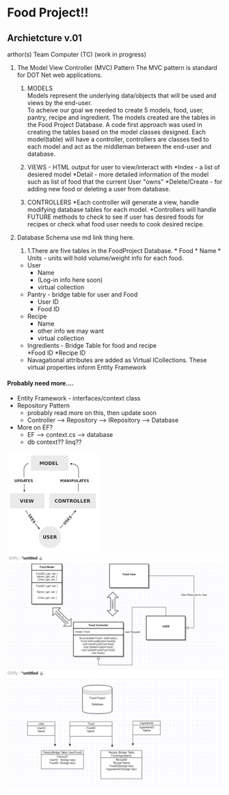 #  Food Project!!
## Archietcture v.01
arthor(s) Team Computer (TC)
(work in progress)



1. The Model View Controller (MVC) Pattern
The MVC pattern is standard for DOT Net web applications.

	1. MODELS	
		Models represent the underlying data/objects that will be used and views by the end-user.  
		To acheive our goal we needed to create 5 models, food, user, pantry, recipe and ingredient.
		The models created are the tables in the Food Project Database. A code first approach was used in creating the tables 			based on the model classes designed. 
		Each model(table) will have a controller, controllers are classes tied to each model and act as the middleman between 			the end-user and database.  

	1. VIEWS - HTML output for user to view/interact with
		*Index - a list of desiered model
		*Detail - more detailed information of the model such as list of food that the current User "owns"
		*Delete/Create - for adding new food or deleting a user from database.
	1. CONTROLLERS
		*Each controller will generate a view, handle modifying database tables for each model. 
		*Controllers will handle FUTURE methods to check to see if user has desired foods for recipes or check what food user needs to cook desired recipe.

1. Database Schema
		use md link thing here.

	1.	
		1.There are five tables in the FoodProject Database.
			* Food
			* Name
			* Units - units will hold volume/weight info for each food.
	* User
		* Name
		* (Log-in info here soon)
		* virtual collection<pantry>
	* Pantry - bridge table for user and Food
		* User ID
		* Food ID
	* Recipe
		* Name
		* other info we may want
		* virtual collection<food>
	* Ingredients - Bridge Table for food and recipe	
		*Food ID
		*Recipe ID
	* Navagational attributes are added as Virtual ICollections.  These virtual properties inform Entity Framework 
#### Probably need more....
* Entity Framework - interfaces/context class
* Repository Pattern
	* probably read more on this, then update soon
	* Controller --> Repository --> IRepository --> Database
* More on EF?
	* EF --> context.cs --> database
	* db context?? linq??


![Image of basic mvc from web](images/basicMVC.png)
![mvc with food project content](images/mvcFood.png)
![db schema](images/schema.png)
